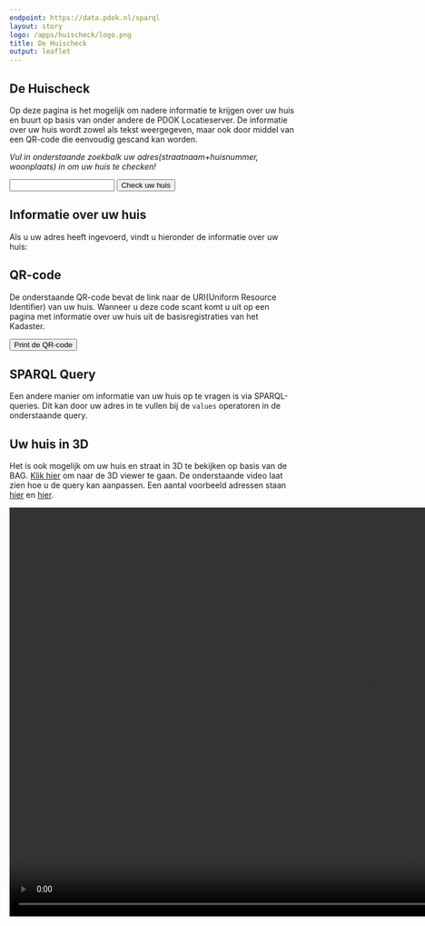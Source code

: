 ```yaml
---
endpoint: https://data.pdok.nl/sparql
layout: story
logo: /apps/huischeck/logo.png
title: De Huischeck
output: leaflet
---
```


<script type="text/javascript" src="/apps/huischeck/jquery.qrcode.min.js"></script>
<script type="text/javascript" src="/apps/huischeck/jquery.qrcode.js"></script>
<script type="text/javascript" src="/apps/huischeck/qrcode.js"></script>


## De Huischeck
Op deze pagina is het mogelijk om nadere informatie te krijgen over uw huis en buurt op basis van onder andere de PDOK Locatieserver.
De informatie over uw huis wordt zowel als tekst weergegeven, maar ook door middel van een QR-code die eenvoudig gescand kan worden.

*Vul in onderstaande zoekbalk uw adres(straatnaam+huisnummer, woonplaats) in om uw huis te checken!*

  <div>
    <input name="q" id="adres" value="">
    <button id='huischeck_now'>Check uw huis</button>
    <script type="text/javascript" src="/apps/huischeck/huischeck_fetch.js"></script>
  </div>

## Informatie over uw huis
Als u uw adres heeft ingevoerd, vindt u hieronder de informatie over uw huis:

<div>
<p id="AdressInfo">
</p>
</div>

## QR-code
De onderstaande QR-code bevat de link naar de URI(Uniform Resource Identifier) van uw huis. Wanneer u deze
code scant komt u uit op een pagina met informatie over uw huis uit de basisregistraties van het Kadaster.

<div id="qrcodeCanvas">

</div>
<button id='printQRcode'>Print de QR-code</button>

## SPARQL Query
Een andere manier om informatie van uw huis op te vragen is via SPARQL-queries. Dit kan
door uw adres in te vullen bij de <code>values</code> operatoren in de onderstaande query.

<query data-endpoint="https://data.pdok.nl/sparql" data-query-ref="huischeck_sparql.rq" data-output="table"></query>

## Uw huis in 3D
Het is ook mogelijk om uw huis en straat in 3D te bekijken op basis van de BAG. [Klik hier](https://stories.triply.cc/kadaster/3d-bag/)
om naar de 3D viewer te gaan.
De onderstaande video laat zien hoe u de query kan aanpassen. Een aantal voorbeeld adressen staan [hier](https://data.labs.pdok.nl/apps/huischeck/queryResults100best.xlsx) en [hier](https://data.labs.pdok.nl/apps/huischeck/queryResults100bestUnique.xlsx).

<video width="1280" height="720" controls>
  <source src="3Dbag_voorbeeld.mp4" type="video/mp4">
  Your browser does not support the video tag.
</video>

